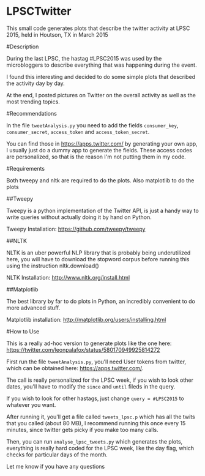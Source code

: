 # LPSCTwitter
This small code generates plots that describe the twitter activity at LPSC 2015, held in Houtson, TX in March 2015

#Description

During the last LPSC, the hastag #LPSC2015 was used by the microbloggers to describe everything that was happening during the event.

I found this interesting and decided to do some simple plots that described the activity day by day.

At the end, I posted pictures on Twitter on the overall activity as well as the most trending topics.

#Recommendations

In the file ```tweetAnalysis.py``` you need to add the fields ```consumer_key```, ```consumer_secret```, ```access_token``` and ```access_token_secret```.

You can find those in https://apps.twitter.com/ by generating your own app, I usually just do a dummy app to generate the fields. These access codes are personalized, so that is the reason I'm not putting them in my code.


#Requirements

Both tweepy and nltk are required to do the plots. Also matplotlib to do the plots

##Tweepy

Tweepy is a python implementation of the Twitter API, is just a handy way to write queries without actually doing it by hand on Python.

Tweepy Installation: https://github.com/tweepy/tweepy

##NLTK

NLTK is an uber powerful NLP library that is probably being underutilized here, you will have to download the stopword corpus before running this using the instruction nltk.download()

NLTK Installation: http://www.nltk.org/install.html

##Matplotlib

The best library by far to do plots in Python, an incredibly convenient to do more advanced stuff.

Matplotlib installation: http://matplotlib.org/users/installing.html


#How to Use

This is a really ad-hoc version to generate plots like the one here: https://twitter.com/leonpalafox/status/580170949925814272

First run the file ```tweetAnalysis.py```, you'll need User tokens from twitter, which can be obtained here:  https://apps.twitter.com/. 

The call is really personalized for the LPSC week, if you wish to look other dates, you'll have to modify the ```since``` and ```until``` fileds in the query.

If you wish to look for other hastags, just change ```query = #LPSC2015``` to whatever you want.

After running it, you'll get a file called ```tweets_lpsc.p``` which has all the twits that you called (about 80 MB), I recommend running this once every 15 minutes, since twitter gets picky if you make too many calls.

Then, you can run ```analyse_lpsc_tweets.py``` which generates the plots, everything is really hard coded for the LPSC week, like the day flag, which checks for particular days of the month.

Let me know if you have any questions

